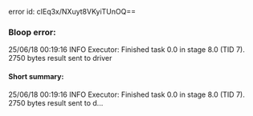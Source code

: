 error id: cIEq3x/NXuyt8VKyiTUnOQ==
### Bloop error:

25/06/18 00:19:16 INFO Executor: Finished task 0.0 in stage 8.0 (TID 7). 2750 bytes result sent to driver
#### Short summary: 

25/06/18 00:19:16 INFO Executor: Finished task 0.0 in stage 8.0 (TID 7). 2750 bytes result sent to d...